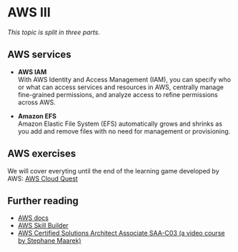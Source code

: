 # AWS III
*This topic is split in three parts.*

## AWS services
- **AWS IAM** \
With AWS Identity and Access Management (IAM), you can specify who or what can access services and resources in AWS, centrally manage fine-grained permissions, and analyze access to refine permissions across AWS.

- **Amazon EFS** \
 Amazon Elastic File System (EFS) automatically grows and shrinks as you add and remove files with no need for management or provisioning. 

## AWS exercises
We will cover everyting until the end of the learning game developed by AWS: [AWS Cloud Quest](https://explore.skillbuilder.aws/learn/course/11458/play/42651/play-cloud-quest-cloud-practitioner)

## Further reading
- [AWS docs](https://docs.aws.amazon.com/?nc2=h_ql_doc_do)
- [AWS Skill Builder](https://explore.skillbuilder.aws/) 
- [AWS Certified Solutions Architect Associate SAA-C03 (a video course by Stephane Maarek)](https://www.udemy.com/course/aws-certified-solutions-architect-associate-saa-c03/)
